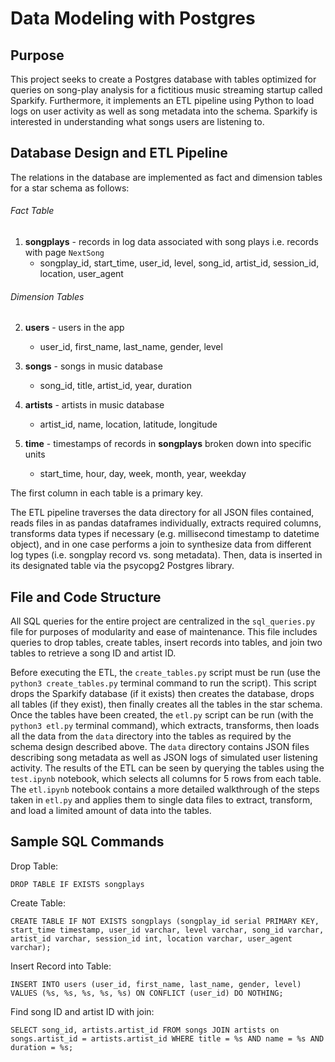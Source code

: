 # Data Modeling with Postgres

## Purpose

This project seeks to create a Postgres database with tables optimized for queries on song-play analysis for a fictitious music streaming startup called Sparkify. Furthermore, it implements an ETL pipeline using Python to load logs on user activity as well as song metadata into the schema. Sparkify is interested in understanding what songs users are listening to.

## Database Design and ETL Pipeline

The relations in the database are implemented as fact and dimension tables for a star schema as follows:  

###### Fact Table
1. **songplays** - records in log data associated with song plays i.e. records with page `NextSong`
    - songplay_id, start_time, user_id, level, song_id, artist_id, session_id, location, user_agent
    
###### Dimension Tables
2. **users** - users in the app
    - user_id, first_name, last_name, gender, level
    
3. **songs** - songs in music database
    - song_id, title, artist_id, year, duration
    
4. **artists** - artists in music database
    - artist_id, name, location, latitude, longitude
    
5. **time** - timestamps of records in **songplays** broken down into specific units
    - start_time, hour, day, week, month, year, weekday  
    
The first column in each table is a primary key.



The ETL pipeline traverses the data directory for all JSON files contained, reads files in as pandas dataframes individually, extracts required columns, transforms data types if necessary (e.g. millisecond timestamp to datetime object), and in one case performs a join to synthesize data from different log types (i.e. songplay record vs. song metadata). Then, data is inserted in its designated table via the psycopg2 Postgres library.

## File and Code Structure

All SQL queries for the entire project are centralized in the `sql_queries.py` file for purposes of modularity and ease of maintenance. This file includes queries to drop tables, create tables, insert records into tables, and join two tables to retrieve a song ID and artist ID.

Before executing the ETL, the `create_tables.py` script must be run (use the `python3 create_tables.py` terminal command to run the script). This script drops the Sparkify database (if it exists) then creates the database, drops all tables (if they exist), then finally creates all the tables in the star schema. Once the tables have been created, the `etl.py` script can be run (with the `python3 etl.py` terminal command), which extracts, transforms, then loads all the data from the `data` directory into the tables as required by the schema design described above. The `data` directory contains JSON files describing song metadata as well as JSON logs of simulated user listening activity. The results of the ETL can be seen by querying the tables using the `test.ipynb` notebook, which selects all columns for 5 rows from each table. The `etl.ipynb` notebook contains a more detailed walkthrough of the steps taken in `etl.py` and applies them to single data files to extract, transform, and load a limited amount of data into the tables.

## Sample SQL Commands

Drop Table:

    DROP TABLE IF EXISTS songplays
    
Create Table:

    CREATE TABLE IF NOT EXISTS songplays (songplay_id serial PRIMARY KEY, start_time timestamp, user_id varchar, level varchar, song_id varchar, artist_id varchar, session_id int, location varchar, user_agent varchar);
    
Insert Record into Table:

    INSERT INTO users (user_id, first_name, last_name, gender, level) VALUES (%s, %s, %s, %s, %s) ON CONFLICT (user_id) DO NOTHING;
    
Find song ID and artist ID with join:
        
    SELECT song_id, artists.artist_id FROM songs JOIN artists on songs.artist_id = artists.artist_id WHERE title = %s AND name = %s AND duration = %s;